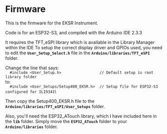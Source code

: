 # Firmware

This is the firmware for the EKSR Instrument.

Code is for an ESP32-S3, and compiled with the Arduino IDE 2.3.3

It requires the TFT_eSPI library which is available in the Library Manager within the IDE
To setup the correct display driver and GPIOs used, you need to edit the **`User_Setup_Select.h`** file in the **`Arduino/libraries/TFT_eSPI`** folder.

Change the line that says:\
`  #include <User_Setup.h>                 // Default setup is root library folder`\
to:\
`  #include <User_Setups/Setup400_EKSR.h>  // Setup file for ESP32-S3 configured for ILI9341`\

Then copy the Setup400_EKSR.h file to the **`Arduino/libraries/TFT_eSPI/User_Setups`** folder.


Also, you'll need the ESP32_ATouch library, which I have included here in the **`lib`** folder.
Simply move the **`ESP32_ATouch`** folder to your **`Arduino/libraries`** folder.
